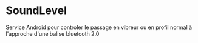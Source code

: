 SoundLevel
==========

Service Android pour controler le passage en vibreur ou en profil normal à l'approche d'une balise bluetooth 2.0
